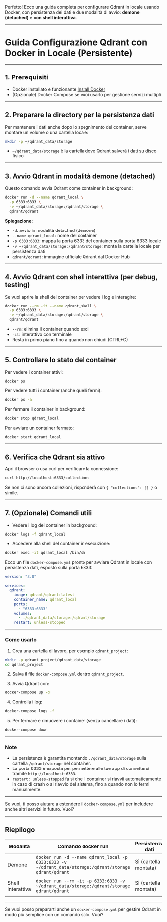 Perfetto! Ecco una guida completa per configurare Qdrant in locale usando Docker, con persistenza dei dati e due modalità di avvio: **demone (detached)** e **con shell interattiva**.

---

# Guida Configurazione Qdrant con Docker in Locale (Persistente)

---

## 1. Prerequisiti

* Docker installato e funzionante
  [Install Docker](https://docs.docker.com/get-docker/)
* (Opzionale) Docker Compose se vuoi usarlo per gestione servizi multipli

---

## 2. Preparare la directory per la persistenza dati

Per mantenere i dati anche dopo lo spegnimento del container, serve montare un volume o una cartella locale:

```bash
mkdir -p ~/qdrant_data/storage
```

* `~/qdrant_data/storage` è la cartella dove Qdrant salverà i dati su disco fisico

---

## 3. Avvio Qdrant in modalità demone (detached)

Questo comando avvia Qdrant come container in background:

```bash
docker run -d --name qdrant_local \
  -p 6333:6333 \
  -v ~/qdrant_data/storage:/qdrant/storage \
  qdrant/qdrant
```

**Spiegazione:**

* `-d`: avvio in modalità detached (demone)
* `--name qdrant_local`: nome del container
* `-p 6333:6333`: mappa la porta 6333 del container sulla porta 6333 locale
* `-v ~/qdrant_data/storage:/qdrant/storage`: monta la cartella locale per persistenza dati
* `qdrant/qdrant`: immagine ufficiale Qdrant dal Docker Hub

---

## 4. Avvio Qdrant con shell interattiva (per debug, testing)

Se vuoi aprire la shell del container per vedere i log e interagire:

```bash
docker run --rm -it --name qdrant_shell \
  -p 6333:6333 \
  -v ~/qdrant_data/storage:/qdrant/storage \
  qdrant/qdrant
```

* `--rm`: elimina il container quando esci
* `-it`: interattivo con terminale
* Resta in primo piano fino a quando non chiudi (CTRL+C)

---

## 5. Controllare lo stato del container

Per vedere i container attivi:

```bash
docker ps
```

Per vedere tutti i container (anche quelli fermi):

```bash
docker ps -a
```

Per fermare il container in background:

```bash
docker stop qdrant_local
```

Per avviare un container fermato:

```bash
docker start qdrant_local
```

---

## 6. Verifica che Qdrant sia attivo

Apri il browser o usa curl per verificare la connessione:

```bash
curl http://localhost:6333/collections
```

Se non ci sono ancora collezioni, risponderà con `{ "collections": [] }` o simile.

---

## 7. (Opzionale) Comandi utili

* Vedere i log del container in background:

```bash
docker logs -f qdrant_local
```

* Accedere alla shell del container in esecuzione:

```bash
docker exec -it qdrant_local /bin/sh
```

Ecco un file `docker-compose.yml` pronto per avviare Qdrant in locale con persistenza dati, esposto sulla porta 6333:

```yaml
version: "3.8"

services:
  qdrant:
    image: qdrant/qdrant:latest
    container_name: qdrant_local
    ports:
      - "6333:6333"
    volumes:
      - ./qdrant_data/storage:/qdrant/storage
    restart: unless-stopped
```

---

### Come usarlo

1. Crea una cartella di lavoro, per esempio `qdrant_project`:

```bash
mkdir -p qdrant_project/qdrant_data/storage
cd qdrant_project
```

2. Salva il file `docker-compose.yml` dentro `qdrant_project`.

3. Avvia Qdrant con:

```bash
docker-compose up -d
```

4. Controlla i log:

```bash
docker-compose logs -f
```

5. Per fermare e rimuovere i container (senza cancellare i dati):

```bash
docker-compose down
```

---

### Note

* La persistenza è garantita montando `./qdrant_data/storage` sulla cartella `/qdrant/storage` nel container.
* La porta 6333 è esposta per permettere alle tue app di connettersi tramite `http://localhost:6333`.
* `restart: unless-stopped` fa sì che il container si riavvii automaticamente in caso di crash o al riavvio del sistema, fino a quando non lo fermi manualmente.

---

Se vuoi, ti posso aiutare a estendere il `docker-compose.yml` per includere anche altri servizi in futuro. Vuoi?



---

## Riepilogo

| Modalità          | Comando docker run                                                                                      | Persistenza dati      | Uso tipico             |
| ----------------- | ------------------------------------------------------------------------------------------------------- | --------------------- | ---------------------- |
| Demone            | `docker run -d --name qdrant_local -p 6333:6333 -v ~/qdrant_data/storage:/qdrant/storage qdrant/qdrant` | Sì (cartella montata) | Servizio sempre attivo |
| Shell interattiva | `docker run --rm -it -p 6333:6333 -v ~/qdrant_data/storage:/qdrant/storage qdrant/qdrant`               | Sì (cartella montata) | Debug / test manuale   |

---

Se vuoi posso prepararti anche un `docker-compose.yml` per gestire Qdrant in modo più semplice con un comando solo. Vuoi?
